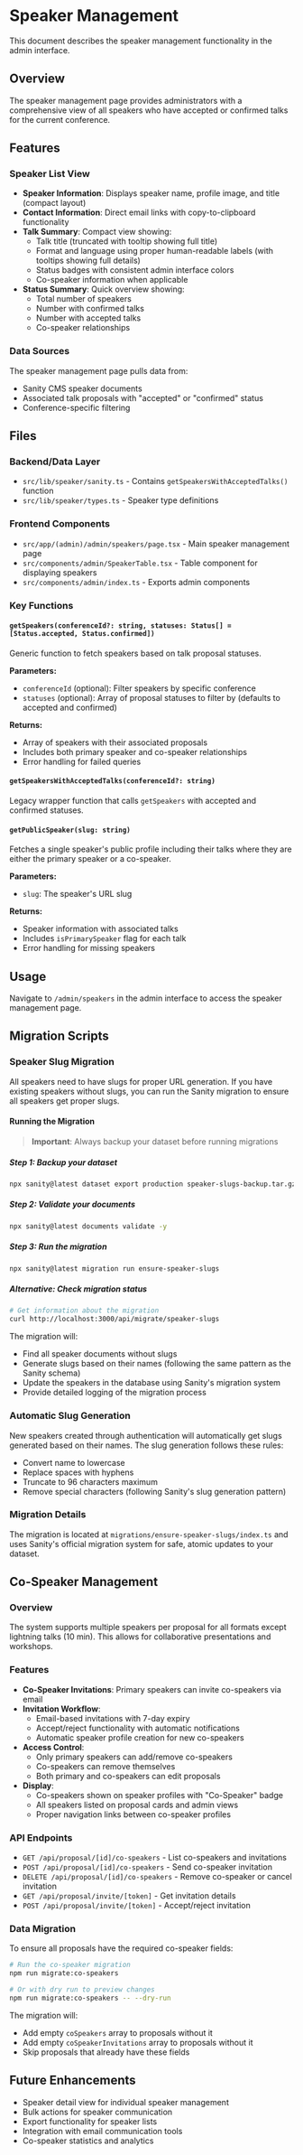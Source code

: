 # Speaker Management

This document describes the speaker management functionality in the admin interface.

## Overview

The speaker management page provides administrators with a comprehensive view of all speakers who have accepted or confirmed talks for the current conference.

## Features

### Speaker List View

- **Speaker Information**: Displays speaker name, profile image, and title (compact layout)
- **Contact Information**: Direct email links with copy-to-clipboard functionality
- **Talk Summary**: Compact view showing:
  - Talk title (truncated with tooltip showing full title)
  - Format and language using proper human-readable labels (with tooltips showing full details)
  - Status badges with consistent admin interface colors
  - Co-speaker information when applicable
- **Status Summary**: Quick overview showing:
  - Total number of speakers
  - Number with confirmed talks
  - Number with accepted talks
  - Co-speaker relationships

### Data Sources

The speaker management page pulls data from:

- Sanity CMS speaker documents
- Associated talk proposals with "accepted" or "confirmed" status
- Conference-specific filtering

## Files

### Backend/Data Layer

- `src/lib/speaker/sanity.ts` - Contains `getSpeakersWithAcceptedTalks()` function
- `src/lib/speaker/types.ts` - Speaker type definitions

### Frontend Components

- `src/app/(admin)/admin/speakers/page.tsx` - Main speaker management page
- `src/components/admin/SpeakerTable.tsx` - Table component for displaying speakers
- `src/components/admin/index.ts` - Exports admin components

### Key Functions

#### `getSpeakers(conferenceId?: string, statuses: Status[] = [Status.accepted, Status.confirmed])`

Generic function to fetch speakers based on talk proposal statuses.

**Parameters:**

- `conferenceId` (optional): Filter speakers by specific conference
- `statuses` (optional): Array of proposal statuses to filter by (defaults to accepted and confirmed)

**Returns:**

- Array of speakers with their associated proposals
- Includes both primary speaker and co-speaker relationships
- Error handling for failed queries

#### `getSpeakersWithAcceptedTalks(conferenceId?: string)`

Legacy wrapper function that calls `getSpeakers` with accepted and confirmed statuses.

#### `getPublicSpeaker(slug: string)`

Fetches a single speaker's public profile including their talks where they are either the primary speaker or a co-speaker.

**Parameters:**

- `slug`: The speaker's URL slug

**Returns:**

- Speaker information with associated talks
- Includes `isPrimarySpeaker` flag for each talk
- Error handling for missing speakers

## Usage

Navigate to `/admin/speakers` in the admin interface to access the speaker management page.

## Migration Scripts

### Speaker Slug Migration

All speakers need to have slugs for proper URL generation. If you have existing speakers without slugs, you can run the Sanity migration to ensure all speakers get proper slugs.

#### Running the Migration

> **Important**: Always backup your dataset before running migrations

##### Step 1: Backup your dataset

```bash
npx sanity@latest dataset export production speaker-slugs-backup.tar.gz
```

##### Step 2: Validate your documents

```bash
npx sanity@latest documents validate -y
```

##### Step 3: Run the migration

```bash
npx sanity@latest migration run ensure-speaker-slugs
```

##### Alternative: Check migration status

```bash
# Get information about the migration
curl http://localhost:3000/api/migrate/speaker-slugs
```

The migration will:

- Find all speaker documents without slugs
- Generate slugs based on their names (following the same pattern as the Sanity schema)
- Update the speakers in the database using Sanity's migration system
- Provide detailed logging of the migration process

### Automatic Slug Generation

New speakers created through authentication will automatically get slugs generated based on their names. The slug generation follows these rules:

- Convert name to lowercase
- Replace spaces with hyphens
- Truncate to 96 characters maximum
- Remove special characters (following Sanity's slug generation pattern)

### Migration Details

The migration is located at `migrations/ensure-speaker-slugs/index.ts` and uses Sanity's official migration system for safe, atomic updates to your dataset.

## Co-Speaker Management

### Overview

The system supports multiple speakers per proposal for all formats except lightning talks (10 min). This allows for collaborative presentations and workshops.

### Features

- **Co-Speaker Invitations**: Primary speakers can invite co-speakers via email
- **Invitation Workflow**:
  - Email-based invitations with 7-day expiry
  - Accept/reject functionality with automatic notifications
  - Automatic speaker profile creation for new co-speakers
- **Access Control**:
  - Only primary speakers can add/remove co-speakers
  - Co-speakers can remove themselves
  - Both primary and co-speakers can edit proposals
- **Display**:
  - Co-speakers shown on speaker profiles with "Co-Speaker" badge
  - All speakers listed on proposal cards and admin views
  - Proper navigation links between co-speaker profiles

### API Endpoints

- `GET /api/proposal/[id]/co-speakers` - List co-speakers and invitations
- `POST /api/proposal/[id]/co-speakers` - Send co-speaker invitation
- `DELETE /api/proposal/[id]/co-speakers` - Remove co-speaker or cancel invitation
- `GET /api/proposal/invite/[token]` - Get invitation details
- `POST /api/proposal/invite/[token]` - Accept/reject invitation

### Data Migration

To ensure all proposals have the required co-speaker fields:

```bash
# Run the co-speaker migration
npm run migrate:co-speakers

# Or with dry run to preview changes
npm run migrate:co-speakers -- --dry-run
```

The migration will:
- Add empty `coSpeakers` array to proposals without it
- Add empty `coSpeakerInvitations` array to proposals without it
- Skip proposals that already have these fields

## Future Enhancements

- Speaker detail view for individual speaker management
- Bulk actions for speaker communication
- Export functionality for speaker lists
- Integration with email communication tools
- Co-speaker statistics and analytics
